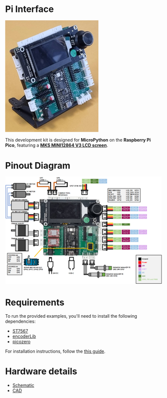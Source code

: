 # Pi Interface
<img src="hardware/Pi_Interface_V1.jpg" width="300"/>

This development kit is designed for **MicroPython** on the **Raspberry Pi Pico**, featuring a [**MKS MINI12864 V3 LCD screen**](https://github.com/makerbase-mks/MKS-MINI12864-V3).

# Pinout Diagram
![Pinout diagram](hardware/Pi_Interface_V1_Pinout.png)


# Requirements
To run the provided examples, you'll need to install the following dependencies:
* [ST7567](https://github.com/ChangboBro/ST7567-micropython-framebuff.git)
* [encoderLib](https://github.com/BramRausch/encoderLib.git)
* [picozero](https://github.com/RaspberryPiFoundation/picozero.git)

For installation instructions, follow the [this guide](https://picozero.readthedocs.io/en/latest/gettingstarted.html).

# Hardware details
* [Schematic](hardware/SCH_Pi%20Interface%20V1_0.pdf)
* [CAD](hardware/Pi%20Interface%20V1_0.step)
